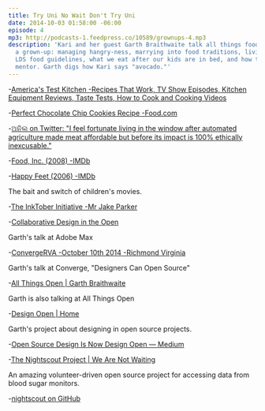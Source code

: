 ```yaml
---
title: Try Uni No Wait Don't Try Uni
date: 2014-10-03 01:58:00 -06:00
episode: 4
mp3: http://podcasts-1.feedpress.co/10589/grownups-4.mp3
description: 'Kari and her guest Garth Braithwaite talk all things food and being
  a grown-up: managing hangry-ness, marrying into food traditions, living with diabetes,
  LDS food guidelines, what we eat after our kids are in bed, and how to find a sushi
  mentor. Garth digs how Kari says "avocado."'
---
```


-[America's Test Kitchen -Recipes That Work, TV Show Episodes, Kitchen Equipment Reviews, Taste Tests, How to Cook and Cooking Videos][1]

-[Perfect Chocolate Chip Cookies Recipe -Food.com][2]

-[ଅନିଲ on Twitter: "I feel fortunate living in the window after automated agriculture made meat affordable but before its impact is 100% ethically inexcusable."][3]

-[Food, Inc. (2008) -IMDb][4]

-[Happy Feet (2006) -IMDb][5]

The bait and switch of children's movies.

-[The InkTober Initiative -Mr Jake Parker][6]

-[Collaborative Design in the Open][7]

Garth's talk at Adobe Max

-[ConvergeRVA -October 10th 2014 -Richmond Virginia][8]

Garth's talk at Converge, "Designers Can Open Source"

-[All Things Open | Garth Braithwaite][9]

Garth is also talking at All Things Open

-[Design Open | Home][10]

Garth's project about designing in open source projects.

-[Open Source Design Is Now Design Open — Medium][11]

-[The Nightscout Project | We Are Not Waiting][12]

An amazing volunteer-driven open source project for accessing data from blood sugar monitors.

-[nightscout on GitHub][13]

[1]: http://www.americastestkitchen.com/
[2]: http://www.food.com/recipe/perfect-chocolate-chip-cookies-americas-test-kitchen-387119
[3]: https://twitter.com/anildash/status/489118151112921089
[4]: http://www.imdb.com/title/tt1286537/
[5]: http://www.imdb.com/title/tt0366548/
[6]: http://mrjakeparker.com/inktober
[7]: https://www.adobe-max.com/connect/sessionDetail.ww?SESSION_ID=2708
[8]: http://convergerva.com/speakers.php#garth-braithwaite
[9]: http://allthingsopen.org/speakers/garth-braithwaite/
[10]: http://designopen.org/
[11]: https://medium.com/@garthdb/open-source-design-is-now-design-open-e7005d577f6b
[12]: http://www.nightscout.info/
[13]: https://github.com/nightscout
